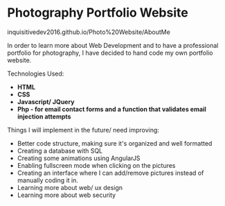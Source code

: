# Photography Portfolio Website

 inquisitivedev2016.github.io/Photo%20Website/AboutMe

In order to learn more about Web Development and to have a professional portfolio for photography, I have decided to hand code my own portfolio website.

Technologies Used:
- <strong>HTML</strong> 
- <strong>CSS</strong>
- <strong> Javascript/ JQuery</strong>
- <strong>Php - for email contact forms and a function that validates email injection attempts</strong>

Things I will implement in the future/ need improving:

- Better code structure, making sure it's organized and well formatted
- Creating a database with SQL
- Creating some animations using AngularJS
- Enabling fullscreen mode when clicking on the pictures
- Creating an interface where I can add/remove pictures instead of manually coding it in.
- Learning more about web/ ux design
- Learning more about web security
